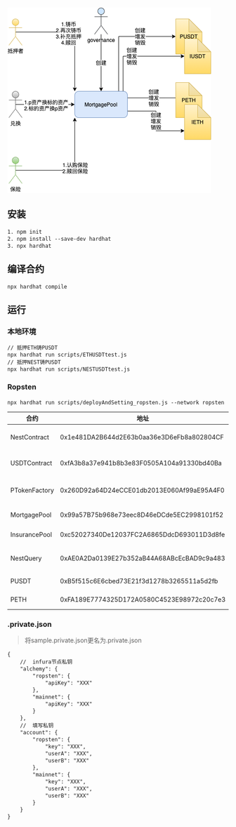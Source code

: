 ![image](https://github.com/Parasset/Doc/blob/main/Parasset_Smart_Contracts.png)

## 安装

```
1. npm init
2. npm install --save-dev hardhat
3. npx hardhat
```


## 编译合约

```
npx hardhat compile
```

## 运行

### 本地环境

```
// 抵押ETH铸PUSDT
npx hardhat run scripts/ETHUSDTtest.js
// 抵押NEST铸PUSDT
npx hardhat run scripts/NESTUSDTtest.js
```

### Ropsten

```
npx hardhat run scripts/deployAndSetting_ropsten.js --network ropsten

```

合约 | 地址 | 描述
---|---|---
NestContract | 0x1e481DA2B644d2E63b0aa36e3D6eFb8a802804CF | NEST Token合约
USDTContract | 0xfA3b8a37e941b8b3e83F0505A104a91330bd40Ba | USDT Token 合约
PTokenFactory | 0x260D92a64D24eCCE01db2013E060Af99aE95A4F0 | P资产工厂合约
MortgagePool | 0x99a57B75b968e73eec8D46eDCde5EC2998101f52 | 抵押池合约
InsurancePool | 0xc52027340De12037FC2A6865DdcD693011D3d8fe | 保险池合约
NestQuery | 0xAE0A2Da0139E27b352aB44A68ABcEcBAD9c9a483 | NEST 价格合约
PUSDT | 0xB5f515c6E6cbed73E21f3d1278b3265511a5d2fb | PUSDT合约
PETH | 0xFA189E7774325D172A0580C4523E98972c20c7e3 | PETH合约

### .private.json

>将sample.private.json更名为.private.json

```
{
    //  infura节点私钥
    "alchemy": {
        "ropsten": {
            "apiKey": "XXX"
        },
        "mainnet": {
            "apiKey": "XXX"
        }
    },
    //  填写私钥
    "account": {
        "ropsten": {
            "key": "XXX",
            "userA": "XXX",
            "userB": "XXX"
        },
        "mainnet": {
            "key": "XXX",
            "userA": "XXX",
            "userB": "XXX"
        }
    }
}
```



